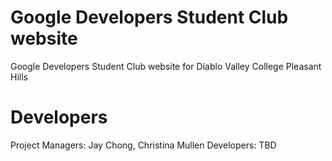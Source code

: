 # Google Developers Student Club website

Google Developers Student Club website for Diablo Valley College Pleasant Hills

# Developers

Project Managers: Jay Chong, Christina Mullen
Developers: TBD
